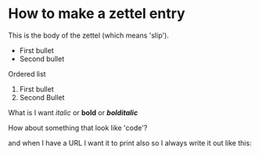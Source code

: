 # How to make a zettel entry

This is the body of the zettel (which means 'slip').

* First bullet
* Second bullet

Ordered list
 1. First bullet
 2. Second Bullet

What is I want *italic* or **bold** or ***bolditalic***

How about something that look like 'code'?

and when I have a URL I want it to print also so I always write it out like this:


